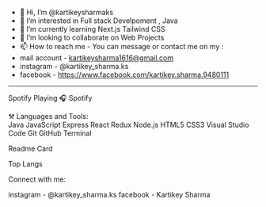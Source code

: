 - 👋 Hi, I’m @kartikeysharmaks 
- 👀 I’m interested in Full stack Develpoment , Java
- 🌱 I’m currently learning Next.js Tailwind CSS
- 💞️ I’m looking to collaborate on Web Projects
- 📫 How to reach me - You can message or contact me on my :
-  mail account - kartikeysharma1616@gmail.com
-  instagram - @kartikey_sharma.ks
-  facebook - https://www.facebook.com/kartikey.sharma.9480111
_________________________________________________________________________________________________________________________________________________________________________


Spotify Playing 🎧
Spotify
<div>
  ⚒️  Languages and Tools:
  <div>
 Java  JavaScript  Express  React  Redux  Node.js  HTML5  CSS3  Visual Studio Code  Git  GitHub  Terminal
  </div>
</div>






Readme Card

Top Langs

Connect with me: 

instagram - @kartikey_sharma.ks
facebook - Kartikey Sharma

<!---
kartikeysharmaks/kartikeysharmaks is a ✨ special ✨ repository because its `README.md` (this file) appears on your GitHub profile.
You can click the Preview link to take a look at your changes.
--->

